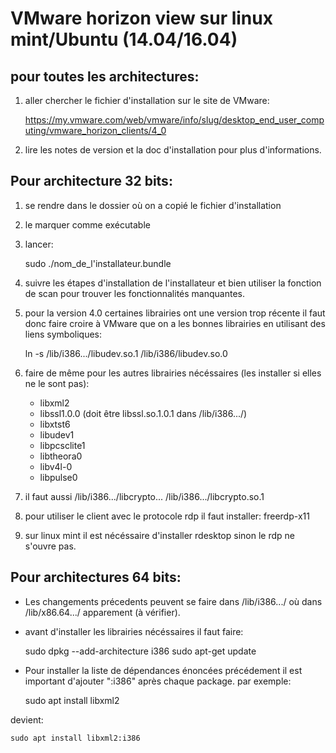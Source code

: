 # VMware horizon view sur linux mint/Ubuntu (14.04/16.04)

## pour toutes les architectures:

1. aller chercher le fichier d'installation sur le site de VMware:
   
    https://my.vmware.com/web/vmware/info/slug/desktop_end_user_computing/vmware_horizon_clients/4_0
    
2. lire les notes de version et la doc d'installation pour plus d'informations.

## Pour architecture 32 bits:

1. se rendre dans le dossier où on a copié le fichier d'installation
2. le marquer comme exécutable
3. lancer:
    
    sudo ./nom_de_l'installateur.bundle
    
4. suivre les étapes d'installation de l'installateur et bien utiliser la fonction 
de scan pour trouver les fonctionnalités manquantes.
5. pour la version 4.0 certaines librairies ont une version trop récente il faut donc faire 
croire à VMware que on a les bonnes librairies en utilisant des liens symboliques:
    
    ln -s /lib/i386.../libudev.so.1 /lib/i386/libudev.so.0
    
6. faire de même pour les autres librairies nécéssaires (les installer si elles ne le sont pas):
    - libxml2
    - libssl1.0.0 (doit être libssl.so.1.0.1 dans /lib/i386.../)
    - libxtst6
    - libudev1
    - libpcsclite1
    - libtheora0
    - libv4l-0
    - libpulse0
7. il faut aussi /lib/i386.../libcrypto... /lib/i386.../libcrypto.so.1
8. pour utiliser le client avec le protocole rdp il faut installer: freerdp-x11
9. sur linux mint il est nécéssaire d'installer rdesktop sinon le rdp ne s'ouvre pas.

## Pour architectures 64 bits:

- Les changements précedents peuvent se faire dans /lib/i386.../ où dans /lib/x86.64.../ apparement (à vérifier).
- avant d'installer les librairies nécéssaires il faut faire:
 
    sudo dpkg --add-architecture i386
    sudo apt-get update
    
- Pour installer la liste de dépendances énoncées précédement il est important d'ajouter ":i386" après chaque package.
par exemple:

    sudo apt install libxml2
    
devient:
    
    sudo apt install libxml2:i386
    
